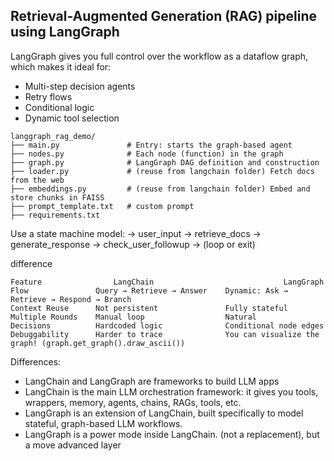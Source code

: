 ## Retrieval-Augmented Generation (RAG) pipeline using LangGraph

LangGraph gives you full control over the workflow as a dataflow graph, which makes it ideal for:
- Multi-step decision agents
- Retry flows
- Conditional logic
- Dynamic tool selection

```
langgraph_rag_demo/
├── main.py               # Entry: starts the graph-based agent
├── nodes.py              # Each node (function) in the graph
├── graph.py              # LangGraph DAG definition and construction
├── loader.py             # (reuse from langchain folder) Fetch docs from the web
├── embeddings.py         # (reuse from langchain folder) Embed and store chunks in FAISS
├── prompt_template.txt   # custom prompt
├── requirements.txt
```


Use a state machine model:
→ user_input → retrieve_docs → generate_response → check_user_followup → (loop or exit)

difference

```
Feature	               LangChain	                         LangGraph
Flow	           Query → Retrieve → Answer	Dynamic: Ask → Retrieve → Respond → Branch
Context Reuse	   Not persistent	            Fully stateful
Multiple Rounds	   Manual loop	                Natural
Decisions	       Hardcoded logic	            Conditional node edges
Debuggability	   Harder to trace	            You can visualize the graph! (graph.get_graph().draw_ascii())
```

Differences:
- LangChain and LangGraph are frameworks to build LLM apps
- LangChain is the main LLM orchestration framework: it gives you tools, wrappers, memory, 
   agents, chains, RAGs, tools, etc.
- LangGraph is an extension of LangChain, built specifically to model stateful, graph-based
   LLM workflows.
- LangGraph is a power mode inside LangChain. (not a replacement), but a move advanced layer
